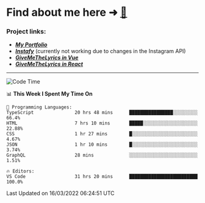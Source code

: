 # Find about me here ➜ [🧑](https://pauabella.dev)

### Project links:
- ***[My Portfolio](https://pauabella.dev)***
- ***[Instafy](https://instafy.me)*** (currently not working due to changes in the Instagram API)
- ***[GiveMeTheLyrics in Vue](https://lyrics.pauabella.dev)***
- ***[GiveMeTheLyrics in React](https://pauabella.dev/GiveMeTheLyrics)***

---
<!--START_SECTION:waka-->
![Code Time](http://img.shields.io/badge/Code%20Time-839%20hrs%209%20mins-blue)

📊 **This Week I Spent My Time On** 

```text
💬 Programming Languages: 
TypeScript               20 hrs 48 mins      ████████████████░░░░░░░░░   66.4% 
HTML                     7 hrs 10 mins       █████░░░░░░░░░░░░░░░░░░░░   22.88% 
CSS                      1 hr 27 mins        █░░░░░░░░░░░░░░░░░░░░░░░░   4.67% 
JSON                     1 hr 10 mins        █░░░░░░░░░░░░░░░░░░░░░░░░   3.74% 
GraphQL                  28 mins             ░░░░░░░░░░░░░░░░░░░░░░░░░   1.51%

🔥 Editors: 
VS Code                  31 hrs 20 mins      █████████████████████████   100.0%

```


 Last Updated on 16/03/2022 06:24:51 UTC
<!--END_SECTION:waka-->

